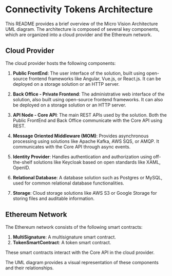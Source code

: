 # Connectivity Tokens Architecture

This README provides a brief overview of the Micro Vision Architecture UML diagram. The architecture is composed of several key components, which are organized into a cloud provider and the Ethereum network.

## Cloud Provider

The cloud provider hosts the following components:

1. **Public FrontEnd**: The user interface of the solution, built using open-source frontend frameworks like Angular, Vue.js, or React.js. It can be deployed on a storage solution or an HTTP server.

2. **Back Office - Private Frontend**: The administrative web interface of the solution, also built using open-source frontend frameworks. It can also be deployed on a storage solution or an HTTP server.

3. **API Node - Core API**: The main REST APIs used by the solution. Both the Public FrontEnd and Back Office communicate with the Core API using REST.

4. **Message Oriented Middleware (MOM)**: Provides asynchronous processing using solutions like Apache Kafka, AWS SQS, or AMQP. It communicates with the Core API through async events.

5. **Identity Provider**: Handles authentication and authorization using off-the-shelf solutions like Keycloak based on open standards like XAML, OpenID.

6. **Relational Database**: A database solution such as Postgres or MySQL, used for common relational database functionalities.

7. **Storage**: Cloud storage solutions like AWS S3 or Google Storage for storing files and auditable information.

## Ethereum Network

The Ethereum network consists of the following smart contracts:

1. **MultiSignature**: A multisignature smart contract.
2. **TokenSmartContract**: A token smart contract.

These smart contracts interact with the Core API in the cloud provider.

The UML diagram provides a visual representation of these components and their relationships.
